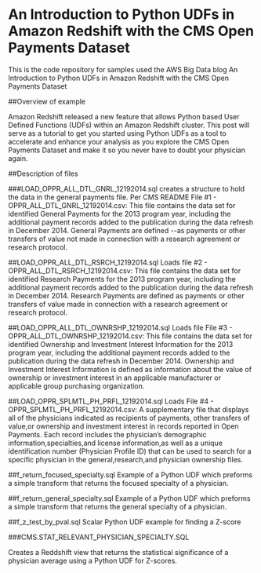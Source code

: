 # An Introduction to Python UDFs in Amazon Redshift with the CMS Open Payments Dataset
This is the code repository for samples  used the AWS Big Data blog An Introduction to Python UDFs in Amazon Redshift with the CMS Open Payments Dataset

##Overview of example

Amazon Redshift released a new feature that allows Python based User Defined Functions (UDFs) within an Amazon Redshift cluster. This post will serve as a tutorial to get you started using Python UDFs as a tool to accelerate and enhance your analysis as you explore the CMS Open Payments Dataset and make it so you never have to doubt your physician again.

##Description of files

###LOAD_OPPR_ALL_DTL_GNRL_12192014.sql
creates a structure to hold the data in the general payments file. 
Per CMS README
File #1 - OPPR_ALL_DTL_GNRL_12192014.csv: 
This file contains the data set for identified General Payments for the 2013 program year, including the 
additional payment records added to the publication during the data refresh in December 2014. General Payments are defined --as payments or other transfers of value not made in connection with a research agreement or research protocol.

##LOAD_OPPR_ALL_DTL_RSRCH_12192014.sql
Loads file #2 - OPPR_ALL_DTL_RSRCH_12192014.csv: This file contains the data set for identified Research Payments for the 2013 program year,
including the additional payment records added to the publication during the data refresh in December 2014.
Research Payments are defined as payments or other transfers of value made in connection with a research agreement or research protocol.

##LOAD_OPPR_ALL_DTL_OWNRSHP_12192014.sql
Loads file File #3 - OPPR_ALL_DTL_OWNRSHP_12192014.csv: This file contains the data set for identified Ownership
and Investment Interest Information for the 2013 program year, including the additional payment records added to the publication during the data refresh in December 2014. Ownership and Investment Interest Information is defined as information about the value of ownership or investment interest in an applicable manufacturer or applicable group purchasing organization.

##LOAD_OPPR_SPLMTL_PH_PRFL_12192014.sql
Loads File #4 - OPPR_SPLMTL_PH_PRFL_12192014.csv: A supplementary file that displays all of the physicians indicated as recipients of payments,
other transfers of value,or ownership and investment interest in records reported in Open Payments. Each record includes the physician’s demographic information,specialties,and license information,as well as a unique identification number (Physician Profile ID) that can be used to search for a specific physician in the general,research,and physician ownership files.

##f_return_focused_specialty.sql
Example of a Python UDF which preforms a simple transform that returns the focused specialty of a physician. 

##f_return_general_specialty.sql
Example of a Python UDF which preforms a simple transform that returns the general specialty of a physician. 

##f_z_test_by_pval.sql
Scalar Python UDF example for finding a Z-score 

###CMS.STAT_RELEVANT_PHYSICIAN_SPECIALTY.SQL

Creates a Reddshift view that returns the statistical significance of a physician average using a Python UDF for Z-scores. 









